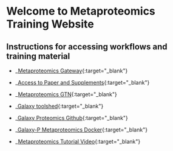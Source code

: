 # Welcome to Metaproteomics Training Website

## **Instructions for accessing workflows and training material**


* _[Metaproteomics Gateway](z.umn.edu/metaproteomicsgateway){:target="_blank"}

* _[Access to Paper and Supplements](){:target="_blank"}

* _[Metaproteomics GTN](http://galaxyproject.github.io/training-material){:target="_blank"}

* _[Galaxy toolshed](https://toolshed.g2.bx.psu.edu/){:target="_blank"}

* _[Galaxy Proteomics Github](https://github.com/galaxyproteomics){:target="_blank"}

* _[Galaxy-P Metaproteomics Docker](){:target="_blank"}

* _[Metaproteomics Tutorial Video](){:target="_blank"}

